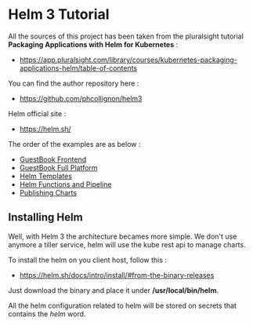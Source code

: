 # Helm 3 Tutorial

All the sources of this project has been taken from the pluralsight tutorial **Packaging Applications with Helm for Kubernetes** :
- https://app.pluralsight.com/library/courses/kubernetes-packaging-applications-helm/table-of-contents

You can find the author repository here :
- https://github.com/phcollignon/helm3

Helm official site :
- https://helm.sh/

The order of the examples are as below :
- [GuestBook Frontend](guestbook_frontend)
- [GuestBook Full Platform](guestbook_full/)
- [Helm Templates](helm_templates)
- [Helm Functions and Pipeline](helm_functions_pipeline)
- [Publishing Charts](publishing_charts)

## Installing Helm

Well, with Helm 3 the architecture becames more simple. We don't use anymore a tiller service, helm will use the kube rest api to manage charts.

To install the helm on you client host, follow this :
- https://helm.sh/docs/intro/install/#from-the-binary-releases

Just download the binary and place it under **/usr/local/bin/helm**.

All the helm configuration related to helm will be stored on secrets that contains the *helm* word.